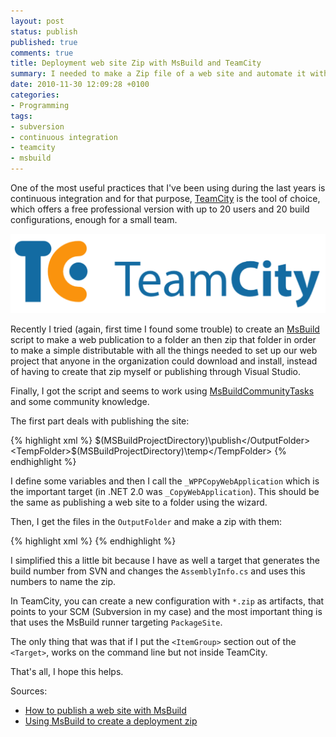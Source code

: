 ```yaml
---
layout: post
status: publish
published: true
comments: true
title: Deployment web site Zip with MsBuild and TeamCity
summary: I needed to make a Zip file of a web site and automate it with TeamCity. I used MsBuild and some obscure tricks
date: 2010-11-30 12:09:28 +0100
categories:
- Programming
tags:
- subversion
- continuous integration
- teamcity
- msbuild
---
```

One of the most useful practices that I've been using during the last years is continuous integration and for that purpose, [TeamCity](http://www.jetbrains.com/teamcity/) is the tool of choice, which offers a free professional version with up to 20 users and 20 build configurations, enough for a small team.

![TeamCity Logo](/images/teamcity-logo.png)

Recently I tried (again, first time I found some trouble) to create an [MsBuild](http://msdn.microsoft.com/en-us/library/0k6kkbsd.aspx) script to make a web publication to a folder an then zip that folder in order to make a simple distributable with all the things needed to set up our web project that anyone in the organization could download and install, instead of having to create that zip myself or publishing through Visual Studio.

Finally, I got the script and seems to work using [MsBuildCommunityTasks](https://github.com/loresoft/msbuildtasks) and some community knowledge.

The first part deals with publishing the site:

{% highlight xml %}
  <PropertyGroup>
    <OutputFolder>$(MSBuildProjectDirectory)\publish</OutputFolder>
    <TempFolder>$(MSBuildProjectDirectory)\temp\</TempFolder>
  </PropertyGroup>
  <Target Name="PublishSite">
    <Message Text="Publishing in folder: $(OutputFolder)" />
    <RemoveDir Directories="$(OutputFolder);$(TempFolder)" ContinueOnError="true" />
    <MSBuild
      Projects="src\Adapting.Web\Adapting.Web.csproj"
      Targets="ResolveReferences;_WPPCopyWebApplication"
      Properties="Configuration=Release;WebProjectOutputDir=$(OutputFolder);OutDir=$(TempFolder)"
      StopOnFirstFailure="true" />
    <RemoveDir Directories="$(TempFolder)" ContinueOnError="true" />
  </Target>
{% endhighlight %}

I define some variables and then I call the `_WPPCopyWebApplication` which is the important target (in .NET 2.0 was `_CopyWebApplication`). This should be the same as publishing a web site to a folder using the wizard.

Then, I get the files in the `OutputFolder` and make a zip with them:

{% highlight xml %}
  <Target Name="PackageSite" DependsOnTargets="PublishSite">
    <ItemGroup>
      <PublishFiles Include="$(OutputFolder)\**" />
    </ItemGroup>
    <Message Text="Packaging Site" />
    <Zip
      Files="@(PublishFiles)"
      ZipFileName="release-web.zip"
      WorkingDirectory="$(OutputFolder)"
      />
  </Target>
{% endhighlight %}

I simplified this a little bit because I have as well a target that generates the build number from SVN and changes the `AssemblyInfo.cs` and uses this numbers to name the zip.

In TeamCity, you can create a new configuration with `*.zip` as artifacts, that points to your SCM (Subversion in my case) and the most important thing is that uses the MsBuild runner targeting `PackageSite`.

The only thing that was that if I put the `<ItemGroup>` section out of the `<Target>`, works on the command line but not inside TeamCity.

That's all, I hope this helps.

Sources:

* [How to publish a web site with MsBuild](http://codingcockerel.co.uk/2008/05/18/how-to-publish-a-web-site-with-msbuild/)
* [Using MsBuild to create a deployment zip](http://blog.benhall.me.uk/2008/09/using-msbuild-to-create-a-deployment-zip/)
